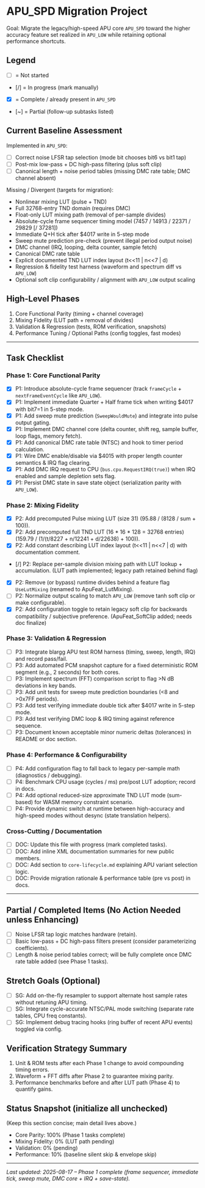# APU_SPD Migration Project

Goal: Migrate the legacy/high-speed APU core `APU_SPD` toward the higher accuracy feature set realized in `APU_LOW` while retaining optional performance shortcuts.

## Legend
- [ ] = Not started
- [/] = In progress (mark manually)
- [x] = Complete / already present in `APU_SPD`
- [~] = Partial (follow-up subtasks listed)

## Current Baseline Assessment
Implemented in `APU_SPD`:
- [ ] Correct noise LFSR tap selection (mode bit chooses bit6 vs bit1 tap)
- [ ] Post-mix low-pass + DC high-pass filtering (plus soft clip)
- [ ] Canonical length + noise period tables (missing DMC rate table; DMC channel absent)

Missing / Divergent (targets for migration):
- Nonlinear mixing LUT (pulse + TND)
- Full 32768-entry TND domain (requires DMC)
- Float-only LUT mixing path (removal of per-sample divides)
- Absolute-cycle frame sequencer timing model (7457 / 14913 / 22371 / 29829 [/ 37281])
- Immediate Q+H tick after $4017 write in 5-step mode
- Sweep mute prediction pre-check (prevent illegal period output noise)
- DMC channel (IRQ, looping, delta counter, sample fetch)
- Canonical DMC rate table
- Explicit documented TND LUT index layout (t<<11 | n<<7 | d)
- Regression & fidelity test harness (waveform and spectrum diff vs `APU_LOW`)
- Optional soft clip configurability / alignment with `APU_LOW` output scaling

## High-Level Phases
1. Core Functional Parity (timing + channel coverage)
2. Mixing Fidelity (LUT path + removal of divides)
3. Validation & Regression (tests, ROM verification, snapshots)
4. Performance Tuning / Optional Paths (config toggles, fast modes)

---
## Task Checklist
### Phase 1: Core Functional Parity
- [x] P1: Introduce absolute-cycle frame sequencer (track `frameCycle` + `nextFrameEventCycle` like `APU_LOW`).
- [x] P1: Implement immediate Quarter + Half frame tick when writing $4017 with bit7=1 in 5-step mode.
- [x] P1: Add sweep mute prediction (`SweepWouldMute`) and integrate into pulse output gating.
- [x] P1: Implement DMC channel core (delta counter, shift reg, sample buffer, loop flags, memory fetch).
- [x] P1: Add canonical DMC rate table (NTSC) and hook to timer period calculation.
- [x] P1: Wire DMC enable/disable via $4015 with proper length counter semantics & IRQ flag clearing.
- [x] P1: Add DMC IRQ request to CPU (`bus.cpu.RequestIRQ(true)`) when IRQ enabled and sample depletion sets flag.
- [x] P1: Persist DMC state in save state object (serialization parity with `APU_LOW`).

### Phase 2: Mixing Fidelity
- [x] P2: Add precomputed Pulse mixing LUT (size 31) (95.88 / (8128 / sum + 100)).
- [x] P2: Add precomputed full TND LUT (16 * 16 * 128 = 32768 entries) (159.79 / (1/(t/8227 + n/12241 + d/22638) + 100)).
- [x] P2: Add constant describing LUT index layout (t<<11 | n<<7 | d) with documentation comment.
- [/] P2: Replace per-sample division mixing path with LUT lookup + accumulation. (LUT path implemented; legacy path retained behind flag)
- [x] P2: Remove (or bypass) runtime divides behind a feature flag `UseLutMixing` (renamed to ApuFeat_LutMixing).
- [ ] P2: Normalize output scaling to match `APU_LOW` (remove tanh soft clip or make configurable).
- [x] P2: Add configuration toggle to retain legacy soft clip for backwards compatibility / subjective preference. (ApuFeat_SoftClip added; needs doc finalize)

### Phase 3: Validation & Regression
- [ ] P3: Integrate blargg APU test ROM harness (timing, sweep, length, IRQ) and record pass/fail.
- [ ] P3: Add automated PCM snapshot capture for a fixed deterministic ROM segment (e.g., 2 seconds) for both cores.
- [ ] P3: Implement spectrum (FFT) comparison script to flag >N dB deviations in key bands.
- [ ] P3: Add unit tests for sweep mute prediction boundaries (<8 and >0x7FF periods).
- [ ] P3: Add test verifying immediate double tick after $4017 write in 5-step mode.
- [ ] P3: Add test verifying DMC loop & IRQ timing against reference sequence.
- [ ] P3: Document known acceptable minor numeric deltas (tolerances) in README or doc section.

### Phase 4: Performance & Configurability
- [ ] P4: Add configuration flag to fall back to legacy per-sample math (diagnostics / debugging).
- [ ] P4: Benchmark CPU usage (cycles / ms) pre/post LUT adoption; record in docs.
- [ ] P4: Add optional reduced-size approximate TND LUT mode (sum-based) for WASM memory constraint scenario.
- [ ] P4: Provide dynamic switch at runtime between high-accuracy and high-speed modes without desync (state translation helpers).

### Cross-Cutting / Documentation
- [ ] DOC: Update this file with progress (mark completed tasks).
- [ ] DOC: Add inline XML documentation summaries for new public members.
- [ ] DOC: Add section to `core-lifecycle.md` explaining APU variant selection logic.
- [ ] DOC: Provide migration rationale & performance table (pre vs post) in docs.

---
## Partial / Completed Items (No Action Needed unless Enhancing)
- [ ] Noise LFSR tap logic matches hardware (retain).
- [ ] Basic low-pass + DC high-pass filters present (consider parameterizing coefficients).
- [ ] Length & noise period tables correct; will be fully complete once DMC rate table added (see Phase 1 tasks).

## Stretch Goals (Optional)
- [ ] SG: Add on-the-fly resampler to support alternate host sample rates without retuning APU timing.
- [ ] SG: Integrate cycle-accurate NTSC/PAL mode switching (separate rate tables, CPU freq constants).
- [ ] SG: Implement debug tracing hooks (ring buffer of recent APU events) toggled via config.

## Verification Strategy Summary
1. Unit & ROM tests after each Phase 1 change to avoid compounding timing errors.  
2. Waveform + FFT diffs after Phase 2 to guarantee mixing parity.  
3. Performance benchmarks before and after LUT path (Phase 4) to quantify gains.  

## Status Snapshot (initialize all unchecked)
(Keep this section concise; main detail lives above.)
- Core Parity: 100% (Phase 1 tasks complete)
- Mixing Fidelity: 0% (LUT path pending)
- Validation: 0% (pending)
- Performance: 10% (baseline silent skip & envelope skip)

---
_Last updated: 2025-08-17 – Phase 1 complete (frame sequencer, immediate tick, sweep mute, DMC core + IRQ + save-state)._
